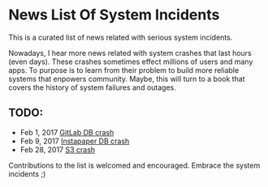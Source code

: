 # News List Of System Incidents
This is a curated list of news related with serious system incidents.

Nowadays, I hear more news related with system crashes that last hours (even days). These crashes sometimes effect millions of users and many apps. To purpose is to learn from their problem to build more reliable systems that enpowers community. Maybe, this will turn to a book that covers the history of system failures and outages. 

## TODO:
- Feb 1, 2017 [GitLab DB crash](https://about.gitlab.com/2017/02/01/gitlab-dot-com-database-incident/)
- Feb 9, 2017 [Instapaper DB crash](http://blog.instapaper.com/post/157027537441)
- Feb 28, 2017 [S3 crash](https://aws.amazon.com/message/41926/)

Contributions to the list is welcomed and encouraged. Embrace the system incidents ;)
